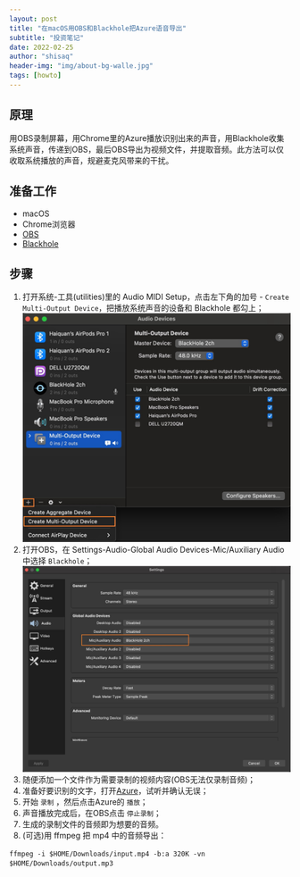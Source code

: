 ```yaml
---
layout: post
title: "在macOS用OBS和Blackhole把Azure语音导出"
subtitle: "投资笔记"
date: 2022-02-25
author: "shisaq"
header-img: "img/about-bg-walle.jpg"
tags: [howto]
---
```


## 原理

用OBS录制屏幕，用Chrome里的Azure播放识别出来的声音，用Blackhole收集系统声音，传递到OBS，最后OBS导出为视频文件，并提取音频。此方法可以仅收取系统播放的声音，规避麦克风带来的干扰。

## 准备工作

* macOS
* Chrome浏览器
* [OBS](https://obsproject.com)
* [Blackhole](https://github.com/ExistentialAudio/BlackHole)

## 步骤

1. 打开系统-工具(utilities)里的 Audio MIDI Setup，点击左下角的加号 - `Create Multi-Output Device`，把播放系统声音的设备和 Blackhole 都勾上；![Audio-MIDI-Setup](https://github.com/shisaq/images/blob/master/images/Audio-MIDI-Setup.jpg?raw=true)
2. 打开OBS，在 Settings-Audio-Global Audio Devices-Mic/Auxiliary Audio 中选择 `Blackhole`；![OBS-Blackhole](https://github.com/shisaq/images/blob/master/images/OBS-Blackhole.jpg?raw=true)
3. 随便添加一个文件作为需要录制的视频内容(OBS无法仅录制音频)；
4. 准备好要识别的文字，打开[Azure](https://azure.microsoft.com/zh-cn/services/cognitive-services/text-to-speech/)，试听并确认无误；
5. 开始 `录制` ，然后点击Azure的 `播放`；
6. 声音播放完成后，在OBS点击 `停止录制`；
7. 生成的录制文件的音频即为想要的音频。
8. (可选)用 ffmpeg 把 mp4 中的音频导出：

`ffmpeg -i $HOME/Downloads/input.mp4 -b:a 320K -vn $HOME/Downloads/output.mp3`